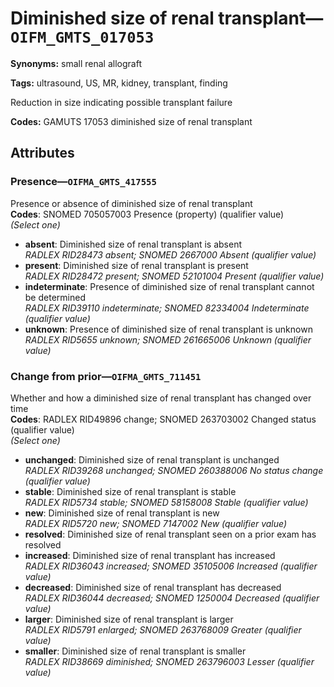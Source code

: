# Diminished size of renal transplant—`OIFM_GMTS_017053`

**Synonyms:** small renal allograft

**Tags:** ultrasound, US, MR, kidney, transplant, finding

Reduction in size indicating possible transplant failure

**Codes:** GAMUTS 17053 diminished size of renal transplant

## Attributes

### Presence—`OIFMA_GMTS_417555`

Presence or absence of diminished size of renal transplant  
**Codes**: SNOMED 705057003 Presence (property) (qualifier value)  
*(Select one)*

- **absent**: Diminished size of renal transplant is absent  
_RADLEX RID28473 absent; SNOMED 2667000 Absent (qualifier value)_
- **present**: Diminished size of renal transplant is present  
_RADLEX RID28472 present; SNOMED 52101004 Present (qualifier value)_
- **indeterminate**: Presence of diminished size of renal transplant cannot be determined  
_RADLEX RID39110 indeterminate; SNOMED 82334004 Indeterminate (qualifier value)_
- **unknown**: Presence of diminished size of renal transplant is unknown  
_RADLEX RID5655 unknown; SNOMED 261665006 Unknown (qualifier value)_

### Change from prior—`OIFMA_GMTS_711451`

Whether and how a diminished size of renal transplant has changed over time  
**Codes**: RADLEX RID49896 change; SNOMED 263703002 Changed status (qualifier value)  
*(Select one)*

- **unchanged**: Diminished size of renal transplant is unchanged  
_RADLEX RID39268 unchanged; SNOMED 260388006 No status change (qualifier value)_
- **stable**: Diminished size of renal transplant is stable  
_RADLEX RID5734 stable; SNOMED 58158008 Stable (qualifier value)_
- **new**: Diminished size of renal transplant is new  
_RADLEX RID5720 new; SNOMED 7147002 New (qualifier value)_
- **resolved**: Diminished size of renal transplant seen on a prior exam has resolved  
- **increased**: Diminished size of renal transplant has increased  
_RADLEX RID36043 increased; SNOMED 35105006 Increased (qualifier value)_
- **decreased**: Diminished size of renal transplant has decreased  
_RADLEX RID36044 decreased; SNOMED 1250004 Decreased (qualifier value)_
- **larger**: Diminished size of renal transplant is larger  
_RADLEX RID5791 enlarged; SNOMED 263768009 Greater (qualifier value)_
- **smaller**: Diminished size of renal transplant is smaller  
_RADLEX RID38669 diminished; SNOMED 263796003 Lesser (qualifier value)_